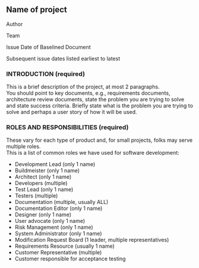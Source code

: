 ## Name of project
Author

Team

Issue Date of Baselined Document

Subsequent issue dates listed earliest to latest

### INTRODUCTION (required)
This is a brief description of the project, at most 2 paragraphs.  
You should point to key documents, e.g., requirements documents, architecture review documents, 
state the problem you are trying to solve and state success criteria. 
Briefly state what is the problem you are trying to solve and perhaps a user story of how it will be used.

### ROLES AND RESPONSIBILITIES (required)
These vary for each type of product and, for small projects, folks may serve multiple roles.  
This is a list of common roles we have used for software development:
* Development Lead (only 1 name)
* Buildmeister (only 1 name)
* Architect (only 1 name)
* Developers (multiple)
* Test Lead (only 1 name)
* Testers (multiple)
* Documentation (multiple, usually ALL)
* Documentation Editor (only 1 name)
* Designer (only 1 name)
* User advocate (only 1 name)
* Risk Management (only 1 name)
* System Administrator (only 1 name)
* Modification Request Board (1 leader, multiple representatives)
* Requirements Resource (usually 1 name)
* Customer Representative (multiple)
* Customer responsible for acceptance testing
